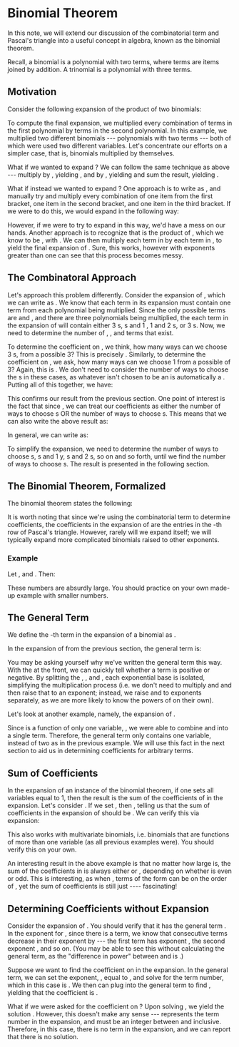 # Binomial Theorem

In this note, we will extend our discussion of the combinatorial term and Pascal's triangle into a useful concept in algebra, known as the binomial theorem.

Recall, a binomial is a polynomial with two terms, where terms are items joined by addition. A trinomial is a polynomial with three terms.

## Motivation

Consider the following expansion of the product of two binomials:

To compute the final expansion, we multiplied every combination of terms in the first polynomial by terms in the second polynomial. In this example, we multiplied two different binomials --- polynomials with two terms --- both of which were used two different variables. Let's concentrate our efforts on a simpler case, that is, binomials multiplied by themselves.

What if we wanted to expand ? We can follow the same technique as above --- multiply  by , yielding , and  by , yielding  and sum the result, yielding .

What if instead we wanted to expand ? One approach is to write  as , and manually try and multiply every combination of one item from the first bracket, one item in the second bracket, and one item in the third bracket. If we were to do this, we would expand in the following way:

However, if we were to try to expand  in this way, we'd have a mess on our hands. Another approach is to recognize that  is the product of , which we know to be , with . We can then multiply each term in  by each term in , to yield the final expansion of . Sure, this works, however with exponents greater than  one can see that this process becomes messy.

## The Combinatoral Approach

Let's approach this problem differently. Consider the expansion of , which we can write as . We know that each term in its expansion must contain one term from each polynomial being multiplied. Since the only possible terms are  and , and there are three polynomials being multiplied, the each term in the expansion of  will contain either 3 s,  s and 1 , 1  and 2 s, or 3 s. Now, we need to determine the number of , ,  and  terms that exist.

To determine the coefficient on , we think, how many ways can we choose 3 s, from a possible 3? This is precisely . Similarly, to determine the coefficient on , we ask, how many ways can we choose 1  from a possible of 3? Again, this is . We don't need to consider the number of ways to choose the s in these cases, as whatever isn't chosen to be an  is automatically a . Putting all of this together, we have:

This confirms our result from the previous section. One point of interest is the fact that since , we can treat our coefficients as either the number of ways to choose s OR the number of ways to choose s. This means that we can also write the above result as:

In general, we can write  as:

To simplify the expansion, we need to determine the number of ways to choose  s,  s and 1 y,  s and 2 s, so on and so forth, until we find the number of ways to choose  s. The result is presented in the following section.

## The Binomial Theorem, Formalized

The binomial theorem states the following:

It is worth noting that since we're using the combinatorial term to determine coefficients, the coefficients in the expansion of  are the entries in the -th row of Pascal's triangle. However, rarely will we expand  itself; we will typically expand more complicated binomials raised to other exponents.

### Example

Let ,  and . Then:

These numbers are absurdly large. You should practice on your own made-up example with smaller numbers.

## The General Term

We define the -th term in the expansion of a binomial as .

In the expansion of  from the previous section, the general term is:

You may be asking yourself why we've written the general term this way. With the  at the front, we can quickly tell whether a term is positive or negative. By splitting the , ,  and , each exponential base is isolated, simplifying the multiplication process \(i.e. we don't need to multiply  and  and then raise that to an exponent; instead, we raise  and  to exponents separately, as we are more likely to know the powers of  on their own\).

Let's look at another example, namely, the expansion of .

Since  is a function of only one variable, , we were able to combine  and  into a single  term. Therefore, the general term only contains one variable, instead of two as in the previous example. We will use this fact in the next section to aid us in determining coefficients for arbitrary terms.

## Sum of Coefficients

In the expansion of an instance of the binomial theorem, if one sets all variables equal to $1$, then the result is the sum of the coefficients of in the expansion. Let's consider . If we set , then , telling us that the sum of coefficients in the expansion of  should be . We can verify this via expansion:

This also works with multivariate binomials, i.e. binomials that are functions of more than one variable \(as all previous examples were\). You should verify this on your own.

An interesting result in the above example is that no matter how large  is, the sum of the coefficients in  is always either  or , depending on whether  is even or odd. This is interesting, as when , terms of the form  can be on the order of , yet the sum of coefficients is still just  ---- fascinating!

## Determining Coefficients without Expansion

Consider the expansion of . You should verify that it has the general term . In the exponent for , since there is a  term, we know that consecutive terms decrease in their exponent by  --- the first term has exponent , the second exponent , and so on. \(You may be able to see this without calculating the general term, as the "difference in power" between  and  is .\)

Suppose we want to find the coefficient on  in the expansion. In the general term, we can set the exponent, , equal to , and solve for the term number, which in this case is . We then can plug  into the general term to find , yielding that the coefficient is .

What if we were asked for the coefficient on ? Upon solving , we yield the solution . However, this doesn't make any sense ---  represents the term number in the expansion, and must be an integer between  and  inclusive. Therefore, in this case, there is no  term in the expansion, and we can report that there is no solution.

